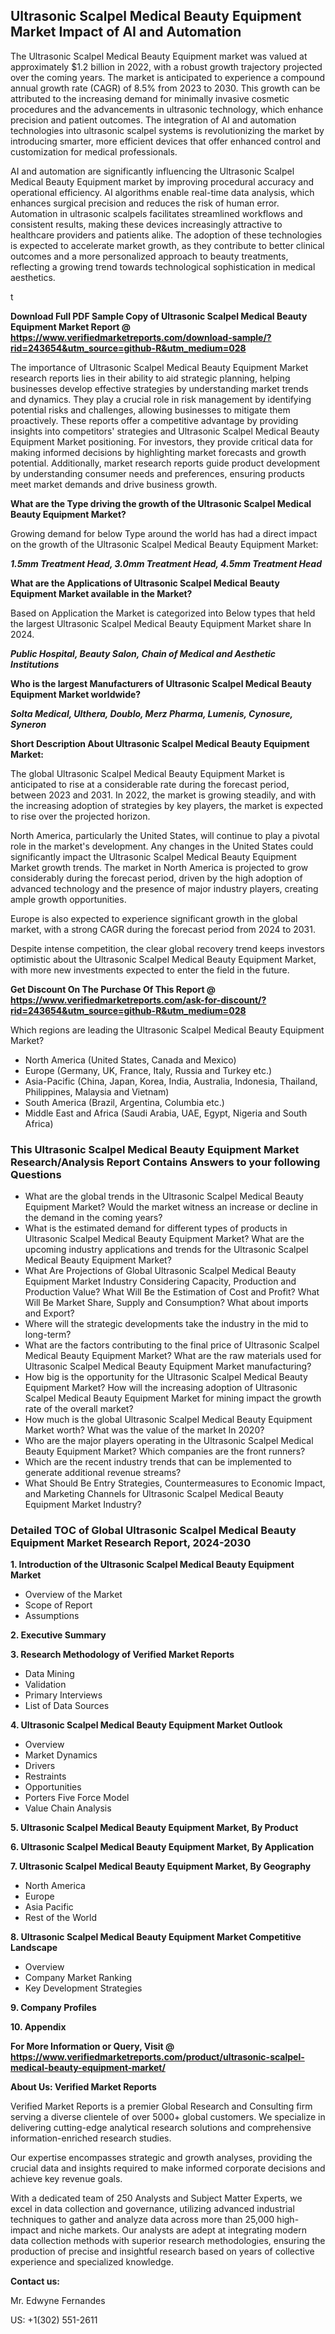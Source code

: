 <h2>Ultrasonic Scalpel Medical Beauty Equipment Market Impact of AI and Automation</h2><p>The Ultrasonic Scalpel Medical Beauty Equipment market was valued at approximately $1.2 billion in 2022, with a robust growth trajectory projected over the coming years. The market is anticipated to experience a compound annual growth rate (CAGR) of 8.5% from 2023 to 2030. This growth can be attributed to the increasing demand for minimally invasive cosmetic procedures and the advancements in ultrasonic technology, which enhance precision and patient outcomes. The integration of AI and automation technologies into ultrasonic scalpel systems is revolutionizing the market by introducing smarter, more efficient devices that offer enhanced control and customization for medical professionals.</p><p>AI and automation are significantly influencing the Ultrasonic Scalpel Medical Beauty Equipment market by improving procedural accuracy and operational efficiency. AI algorithms enable real-time data analysis, which enhances surgical precision and reduces the risk of human error. Automation in ultrasonic scalpels facilitates streamlined workflows and consistent results, making these devices increasingly attractive to healthcare providers and patients alike. The adoption of these technologies is expected to accelerate market growth, as they contribute to better clinical outcomes and a more personalized approach to beauty treatments, reflecting a growing trend towards technological sophistication in medical aesthetics.</p>t</p><p id="" class=""><strong>Download Full PDF Sample Copy of Ultrasonic Scalpel Medical Beauty Equipment Market Report @ <a href="https://www.verifiedmarketreports.com/download-sample/?rid=243654&utm_source=github-R&utm_medium=028" target="_blank">https://www.verifiedmarketreports.com/download-sample/?rid=243654&utm_source=github-R&utm_medium=028</a></strong></p><p>The importance of&nbsp;Ultrasonic Scalpel Medical Beauty Equipment Market research reports lies in their ability to aid strategic planning, helping businesses develop effective strategies by understanding market trends and dynamics. They play a crucial role in risk management by identifying potential risks and challenges, allowing businesses to mitigate them proactively. These reports offer a competitive advantage by providing insights into competitors' strategies and Ultrasonic Scalpel Medical Beauty Equipment Market positioning. For investors, they provide critical data for making informed decisions by highlighting market forecasts and growth potential. Additionally, market research reports guide product development by understanding consumer needs and preferences, ensuring products meet market demands and drive business growth.</p><p><strong>What are the&nbsp;Type driving the growth of the Ultrasonic Scalpel Medical Beauty Equipment Market?</strong></p><p id="" class="">Growing demand for below Type around the world has had a direct impact on the growth of the Ultrasonic Scalpel Medical Beauty Equipment Market:</p><em><strong>1.5mm Treatment Head, 3.0mm Treatment Head, 4.5mm Treatment Head</strong></em></p><strong>What are the&nbsp;Applications&nbsp;of Ultrasonic Scalpel Medical Beauty Equipment Market available in the Market?</strong></p><p id="" class="">Based on Application the Market is categorized into Below types that held the largest Ultrasonic Scalpel Medical Beauty Equipment Market share In 2024.</p><em><strong>Public Hospital, Beauty Salon, Chain of Medical and Aesthetic Institutions</strong></em></p><strong>Who is the largest Manufacturers of Ultrasonic Scalpel Medical Beauty Equipment Market worldwide?</strong></p><p><em><strong>Solta Medical, Ulthera, Doublo, Merz Pharma, Lumenis, Cynosure, Syneron</strong></em></p><p id="" class=""><strong>Short Description About Ultrasonic Scalpel Medical Beauty Equipment Market:</strong></p><p>The global Ultrasonic Scalpel Medical Beauty Equipment Market is anticipated to rise at a considerable rate during the forecast period, between 2023 and 2031. In 2022, the market is growing steadily, and with the increasing adoption of strategies by key players, the market is expected to rise over the projected horizon.</p><p>North America, particularly the United States, will continue to play a pivotal role in the market's development. Any changes in the United States could significantly impact the Ultrasonic Scalpel Medical Beauty Equipment Market growth trends. The market in North America is projected to grow considerably during the forecast period, driven by the high adoption of advanced technology and the presence of major industry players, creating ample growth opportunities.</p><p>Europe is also expected to experience significant growth in the global market, with a strong CAGR during the forecast period from 2024 to 2031.</p><p>Despite intense competition, the clear global recovery trend keeps investors optimistic about the Ultrasonic Scalpel Medical Beauty Equipment Market, with more new investments expected to enter the field in the future.</p><p id="" class=""><strong>Get Discount On The Purchase Of This Report @ <a href="https://www.verifiedmarketreports.com/ask-for-discount/?rid=243654&utm_source=github-R&utm_medium=028" target="_blank">https://www.verifiedmarketreports.com/ask-for-discount/?rid=243654&utm_source=github-R&utm_medium=028</a></strong></p>Which regions are leading the Ultrasonic Scalpel Medical Beauty Equipment Market?</p><ul><li>North America (United States, Canada and Mexico)</li><li>Europe (Germany, UK, France, Italy, Russia and Turkey etc.)</li><li>Asia-Pacific (China, Japan, Korea, India, Australia, Indonesia, Thailand, Philippines, Malaysia and Vietnam)</li><li>South America (Brazil, Argentina, Columbia etc.)</li><li>Middle East and Africa (Saudi Arabia, UAE, Egypt, Nigeria and South Africa)</li></ul><h3 id="" class="">This Ultrasonic Scalpel Medical Beauty Equipment Market Research/Analysis Report Contains Answers to your following Questions</h3><ul><li>What are the global trends in the Ultrasonic Scalpel Medical Beauty Equipment Market? Would the market witness an increase or decline in the demand in the coming years?</li><li>What is the estimated demand for different types of products in Ultrasonic Scalpel Medical Beauty Equipment Market? What are the upcoming industry applications and trends for the Ultrasonic Scalpel Medical Beauty Equipment Market?</li><li>What Are Projections of Global Ultrasonic Scalpel Medical Beauty Equipment Market Industry Considering Capacity, Production and Production Value? What Will Be the Estimation of Cost and Profit? What Will Be Market Share, Supply and Consumption? What about imports and Export?</li><li>Where will the strategic developments take the industry in the mid to long-term?</li><li>What are the factors contributing to the final price of Ultrasonic Scalpel Medical Beauty Equipment Market? What are the raw materials used for Ultrasonic Scalpel Medical Beauty Equipment Market manufacturing?</li><li>How big is the opportunity for the Ultrasonic Scalpel Medical Beauty Equipment Market? How will the increasing adoption of Ultrasonic Scalpel Medical Beauty Equipment Market for mining impact the growth rate of the overall market?</li><li>How much is the global Ultrasonic Scalpel Medical Beauty Equipment Market worth? What was the value of the market In 2020?</li><li>Who are the major players operating in the Ultrasonic Scalpel Medical Beauty Equipment Market? Which companies are the front runners?</li><li>Which are the recent industry trends that can be implemented to generate additional revenue streams?</li><li>What Should Be Entry Strategies, Countermeasures to Economic Impact, and Marketing Channels for Ultrasonic Scalpel Medical Beauty Equipment Market Industry?</li></ul><h3 id="" class="">Detailed TOC of Global Ultrasonic Scalpel Medical Beauty Equipment Market Research Report, 2024-2030</h3><p id="" class=""><strong>1. Introduction of the Ultrasonic Scalpel Medical Beauty Equipment Market</strong></p><ul><li>Overview of the Market</li><li>Scope of Report</li><li>Assumptions</li></ul><p id="" class=""><strong>2. Executive Summary</strong></p><p id="" class=""><strong>3. Research Methodology of Verified Market Reports</strong></p><ul><li>Data Mining</li><li>Validation</li><li>Primary Interviews</li><li>List of Data Sources</li></ul><p id="" class=""><strong>4. Ultrasonic Scalpel Medical Beauty Equipment Market Outlook</strong></p><ul><li>Overview</li><li>Market Dynamics</li><li>Drivers</li><li>Restraints</li><li>Opportunities</li><li>Porters Five Force Model</li><li>Value Chain Analysis</li></ul><p id="" class=""><strong>5. Ultrasonic Scalpel Medical Beauty Equipment Market, By Product</strong></p><p id="" class=""><strong>6. Ultrasonic Scalpel Medical Beauty Equipment Market, By Application</strong></p><p id="" class=""><strong>7. Ultrasonic Scalpel Medical Beauty Equipment Market, By Geography</strong></p><ul><li>North America</li><li>Europe</li><li>Asia Pacific</li><li>Rest of the World</li></ul><p id="" class=""><strong>8. Ultrasonic Scalpel Medical Beauty Equipment Market Competitive Landscape</strong></p><ul><li>Overview</li><li>Company Market Ranking</li><li>Key Development Strategies</li></ul><p id="" class=""><strong>9. Company Profiles</strong></p><p id="" class=""><strong>10. Appendix</strong></p><p id="" class=""><strong>For More Information or Query, Visit @ <a href="https://www.verifiedmarketreports.com/product/ultrasonic-scalpel-medical-beauty-equipment-market/" target="_blank">https://www.verifiedmarketreports.com/product/ultrasonic-scalpel-medical-beauty-equipment-market/</a></strong></p><p id="" class=""><strong>About Us: Verified Market Reports</strong></p><p id="" class="">Verified Market Reports is a premier Global Research and Consulting firm serving a diverse clientele of over 5000+ global customers. We specialize in delivering cutting-edge analytical research solutions and comprehensive information-enriched research studies.</p><p id="" class="">Our expertise encompasses strategic and growth analyses, providing the crucial data and insights required to make informed corporate decisions and achieve key revenue goals.</p><p id="" class="">With a dedicated team of 250 Analysts and Subject Matter Experts, we excel in data collection and governance, utilizing advanced industrial techniques to gather and analyze data across more than 25,000 high-impact and niche markets. Our analysts are adept at integrating modern data collection methods with superior research methodologies, ensuring the production of precise and insightful research based on years of collective experience and specialized knowledge.</p><p id="" class=""><strong>Contact us:</strong></p><p id="" class="">Mr. Edwyne Fernandes</p><p id="" class="">US: +1(302) 551-2611</p>
